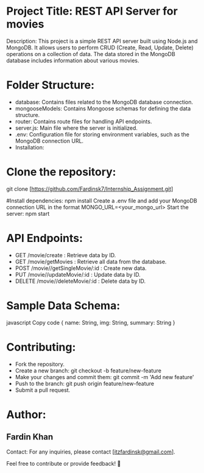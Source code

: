 # Project Title: REST API Server for movies

Description:
This project is a simple REST API server built using Node.js and MongoDB. It allows users to perform CRUD (Create, Read, Update, Delete) operations on a collection of data. The data stored in the MongoDB database includes information about various movies.

# Folder Structure:
- database: Contains files related to the MongoDB database connection.
- mongooseModels: Contains Mongoose schemas for defining the data structure.
- router: Contains route files for handling API endpoints.
- server.js: Main file where the server is initialized.
- .env: Configuration file for storing environment variables, such as the MongoDB connection URL.
- Installation:

# Clone the repository: 
git clone [https://github.com/Fardinsk7/Internship_Assignment.git]

#Install dependencies: npm install
Create a .env file and add your MongoDB connection URL in the format MONGO_URL=<your_mongo_url>
Start the server: npm start

# API Endpoints:
- GET /movie/create : Retrieve data by ID.
- GET /movie/getMovies : Retrieve all data from the database.
- POST /movie//getSingleMovie/:id : Create new data. 
- PUT /movie//updateMovie/:id : Update data by ID.
- DELETE /movie//deleteMovie/:id : Delete data by ID.

# Sample Data Schema:
javascript
Copy code
{
  name: String,
  img: String,
  summary: String
}

# Contributing:
- Fork the repository.
- Create a new branch: git checkout -b feature/new-feature
- Make your changes and commit them: git commit -m 'Add new feature'
- Push to the branch: git push origin feature/new-feature
- Submit a pull request.


# Author:
## Fardin Khan

Contact:
For any inquiries, please contact [itzfardinsk@gmail.com].

Feel free to contribute or provide feedback! 🚀